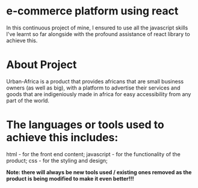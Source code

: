 # e-commerce platform using react

In this continuous project of mine, I ensured to use all the javascript skills I've learnt so far alongside with the profound assistance of react library to achieve this.

# About Project

Urban-Africa is a product that provides africans that are small business owners (as well as big), with a platform to advertise their services and goods that are indigeniously made in africa for easy accessibility from any part of the world.


# The languages or tools used to achieve this includes:

html - for the front end content;
javascript - for the functionality of the product;
css - for the styling and design;

**Note: there will always be new tools used / existing ones removed as the product is being modified to make it even better!!!**

